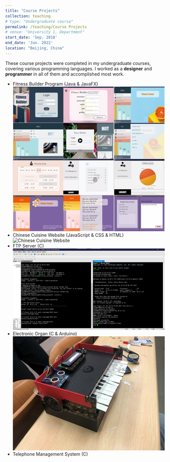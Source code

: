 ```yaml
---
title: "Course Projects"
collection: teaching
# type: "Undergraduate course"
permalink: /teaching/Course Projects
# venue: "University 1, Department"
start_date: 'Sep. 2018'
end_date: 'Jun. 2022'
location: "Beijing, China"
---
```


These course projects were completed in my undergraduate courses, covering various programming languages. I worked as a **designer** and **programmer** in all of them and accomplished most work.

* Fitness Builder Program (Java & JavaFX)
![Fitness Builder Program](../assets/projects/fitness.png)
* Chinese Cuisine Website (JavaScript & CSS & HTML)
![Chinese Cuisine Website](../assets/projects/Chinese_Cuisine_Website.png)
* FTP Server (C)
![FTP Server](../assets/projects/FTP_server.png)
* Electronic Organ (C & Arduino)
![Electronic Organ](../assets/projects/electronic_organ.png)
* Telephone Management System (C)